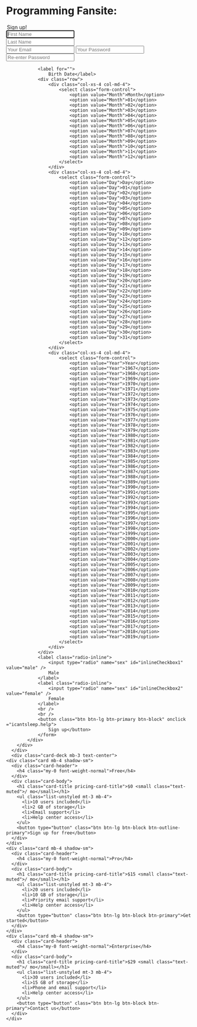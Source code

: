 <html>
  <head>
<link href="//netdna.bootstrapcdn.com/bootstrap/3.0.0/css/bootstrap.min.css" rel="stylesheet" id="bootstrap-css">
<script src="//netdna.bootstrapcdn.com/bootstrap/3.0.0/js/bootstrap.min.js"></script>
<script src="//code.jquery.com/jquery-1.11.1.min.js"></script>
  </head>
<!------ Include the above in your HEAD tag ---------->
  <body>
    <h1 class = "container">Programming Fansite:</h1>
    <div class="container">
        <div class="row">
            <div class="col-xs-12 col-sm-12 col-md-4 well well-sm">
                <legend><a href="http://www.jquery2dotnet.com"><i class="glyphicon glyphicon-globe"></i></a> Sign up!</legend>
                <form action="#" method="post" class="form" role="form">
                <div class="row">
                    <div class="col-xs-6 col-md-6">
                        <input class="form-control" name="firstname" placeholder="First Name" type="text"
                            required autofocus />
                    </div>
                    <div class="col-xs-6 col-md-6">
                        <input class="form-control" name="lastname" placeholder="Last Name" type="text" required />
                    </div>
                </div>
                <input class="form-control" name="youremail" placeholder="Your Email" type="email" />
                <input class="form-control" name="password" placeholder="Your Password" type="password" />
                <input class="form-control" name="reenteremail" placeholder="Re-enter Password" type="password" />
                
                <label for="">
                    Birth Date</label>
                <div class="row">
                    <div class="col-xs-4 col-md-4">
                        <select class="form-control">
                            <option value="Month">Month</option>
                            <option value="Month">01</option>
                            <option value="Month">02</option>
                            <option value="Month">03</option>
                            <option value="Month">04</option>
                            <option value="Month">05</option>
                            <option value="Month">06</option>
                            <option value="Month">07</option>
                            <option value="Month">08</option>
                            <option value="Month">09</option>
                            <option value="Month">10</option>
                            <option value="Month">11</option>
                            <option value="Month">12</option>
                        </select>
                    </div>
                    <div class="col-xs-4 col-md-4"> 
                        <select class="form-control">
                            <option value="Day">Day</option>
                            <option value="Day">01</option>
                            <option value="Day">02</option>
                            <option value="Day">03</option>
                            <option value="Day">04</option>
                            <option value="Day">05</option>
                            <option value="Day">06</option>
                            <option value="Day">07</option>
                            <option value="Day">08</option>
                            <option value="Day">09</option>
                            <option value="Day">10</option>
                            <option value="Day">12</option>
                            <option value="Day">13</option>
                            <option value="Day">14</option>
                            <option value="Day">15</option>
                            <option value="Day">16</option>
                            <option value="Day">17</option>
                            <option value="Day">18</option>
                            <option value="Day">19</option>
                            <option value="Day">20</option>
                            <option value="Day">21</option>
                            <option value="Day">22</option>
                            <option value="Day">23</option>
                            <option value="Day">24</option>
                            <option value="Day">25</option>
                            <option value="Day">26</option>
                            <option value="Day">27</option>
                            <option value="Day">28</option>
                            <option value="Day">29</option>
                            <option value="Day">30</option>
                            <option value="Day">31</option>
                        </select>
                    </div>
                    <div class="col-xs-4 col-md-4">
                        <select class="form-control">
                            <option value="Year">Year</option>
                            <option value="Year">1967</option>
                            <option value="Year">1968</option>
                            <option value="Year">1969</option>
                            <option value="Year">1970</option>
                            <option value="Year">1971</option>
                            <option value="Year">1972</option>
                            <option value="Year">1973</option>
                            <option value="Year">1974</option>
                            <option value="Year">1975</option>
                            <option value="Year">1976</option>
                            <option value="Year">1977</option>
                            <option value="Year">1978</option>
                            <option value="Year">1979</option>
                            <option value="Year">1980</option>
                            <option value="Year">1981</option>
                            <option value="Year">1982</option>
                            <option value="Year">1983</option>
                            <option value="Year">1984</option>
                            <option value="Year">1985</option>
                            <option value="Year">1986</option>
                            <option value="Year">1987</option>
                            <option value="Year">1988</option>
                            <option value="Year">1989</option>
                            <option value="Year">1990</option>
                            <option value="Year">1991</option>
                            <option value="Year">1992</option>
                            <option value="Year">1993</option>
                            <option value="Year">1994</option>
                            <option value="Year">1995</option>
                            <option value="Year">1996</option>
                            <option value="Year">1997</option>
                            <option value="Year">1998</option>
                            <option value="Year">1999</option>
                            <option value="Year">2000</option>
                            <option value="Year">2001</option>
                            <option value="Year">2002</option>
                            <option value="Year">2003</option>
                            <option value="Year">2004</option>
                            <option value="Year">2005</option>
                            <option value="Year">2006</option>
                            <option value="Year">2007</option>
                            <option value="Year">2008</option>
                            <option value="Year">2009</option>
                            <option value="Year">2010</option>
                            <option value="Year">2011</option>
                            <option value="Year">2012</option>
                            <option value="Year">2013</option>
                            <option value="Year">2014</option>
                            <option value="Year">2015</option>
                            <option value="Year">2016</option>
                            <option value="Year">2017</option>
                            <option value="Year">2018</option>
                            <option value="Year">2019</option>
                        </select>
                    </div>
                </div>  
                <label class="radio-inline">
                    <input type="radio" name="sex" id="inlineCheckbox1" value="male" />
                    Male
                </label>
                <label class="radio-inline">
                    <input type="radio" name="sex" id="inlineCheckbox2" value="female" />
                    Female
                </label>
                <br />
                <br />
                <button class="btn btn-lg btn-primary btn-block" onclick ="icantsleep.help">
                    Sign up</button>
                </form>
            </div>
        </div>
      </div>
      <div class="card-deck mb-3 text-center">
    <div class="card mb-4 shadow-sm">
      <div class="card-header">
        <h4 class="my-0 font-weight-normal">Free</h4>
      </div>
      <div class="card-body">
        <h1 class="card-title pricing-card-title">$0 <small class="text-muted">/ mo</small></h1>
        <ul class="list-unstyled mt-3 mb-4">
          <li>10 users included</li>
          <li>2 GB of storage</li>
          <li>Email support</li>
          <li>Help center access</li>
        </ul>
        <button type="button" class="btn btn-lg btn-block btn-outline-primary">Sign up for free</button>
      </div>
    </div>
    <div class="card mb-4 shadow-sm">
      <div class="card-header">
        <h4 class="my-0 font-weight-normal">Pro</h4>
      </div>
      <div class="card-body">
        <h1 class="card-title pricing-card-title">$15 <small class="text-muted">/ mo</small></h1>
        <ul class="list-unstyled mt-3 mb-4">
          <li>20 users included</li>
          <li>10 GB of storage</li>
          <li>Priority email support</li>
          <li>Help center access</li>
        </ul>
        <button type="button" class="btn btn-lg btn-block btn-primary">Get started</button>
      </div>
    </div>
    <div class="card mb-4 shadow-sm">
      <div class="card-header">
        <h4 class="my-0 font-weight-normal">Enterprise</h4>
      </div>
      <div class="card-body">
        <h1 class="card-title pricing-card-title">$29 <small class="text-muted">/ mo</small></h1>
        <ul class="list-unstyled mt-3 mb-4">
          <li>30 users included</li>
          <li>15 GB of storage</li>
          <li>Phone and email support</li>
          <li>Help center access</li>
        </ul>
        <button type="button" class="btn btn-lg btn-block btn-primary">Contact us</button>
      </div>
    </div>
  </div>
  </body>
</html>
